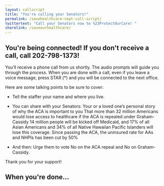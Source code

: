 ```yaml
---
layout: callscript
title: "You're calling your Senators!"
permalink: /savehealthcare-sept-call-script/
twittertext: "Call your Senators now to %23ProtectOurCare! "
sharelink: /saveourhealthcare/
---
```


## You're being connected! If you don't receive a call, call 202-798-1373!

You’ll receive a phone call from us shortly. The audio prompts will guide you through the process. When you are done with a call, even if you leave a voice message, press STAR (*) and you will be connected to the next office.

Here are some talking points to be sure to cover:

- Tell the staffer your name and where you live.
- You can share with your Senators:
Your or a loved one’s personal story of why the ACA is important to you
That more than 32 million Americans would lose access to healthcare if the ACA is repealed under Graham-Cassidy
14 million people will be kicked off Medicaid, and 17% of all Asian Americans and 34% of all Native Hawaiian Pacific Islanders will lose this coverage.
Since passing the ACA, the uninsured rate for AAs and NHPIs has been cut by 50%



- And then: Urge them to vote No on the ACA repeal and No on Graham-Cassidy.

Thank you for your support!

## When you're done...
